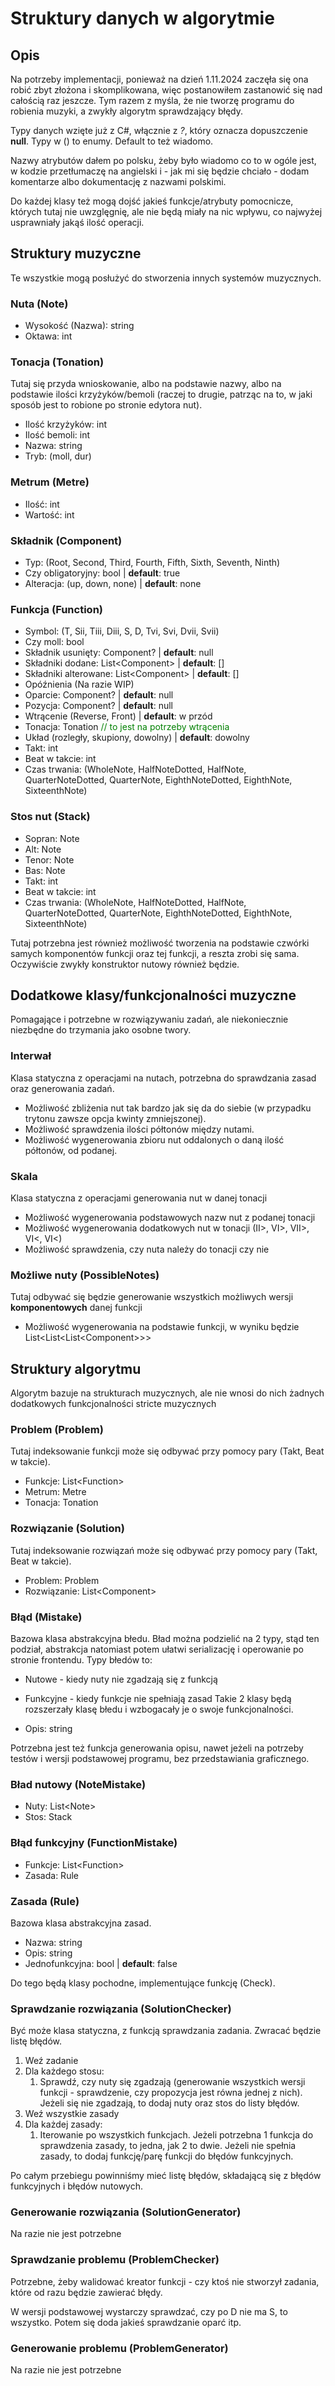 # Struktury danych w algorytmie

## Opis
Na potrzeby implementacji, ponieważ na dzień 1.11.2024 zaczęła się ona robić zbyt złożona i skomplikowana, więc postanowiłem zastanowić się nad całością raz jeszcze. Tym razem z myśla, że nie tworzę programu do robienia muzyki, a zwykły algorytm sprawdzający błędy.

Typy danych wzięte już z C#, włącznie z *?*, który oznacza dopuszczenie **null**. Typy w () to enumy. Default to też wiadomo.

Nazwy atrybutów dałem po polsku, żeby było wiadomo co to w ogóle jest, w kodzie przetłumaczę na angielski i - jak mi się będzie chciało - dodam komentarze albo dokumentację z nazwami polskimi.

Do każdej klasy też mogą dojść jakieś funkcje/atrybuty pomocnicze, których tutaj nie uwzglęgnię, ale nie będą miały na nic wpływu, co najwyżej usprawniały jakąś ilość operacji.

## Struktury muzyczne
Te wszystkie mogą posłużyć do stworzenia innych systemów muzycznych.

### Nuta (Note)
- Wysokość (Nazwa): string
- Oktawa: int

### Tonacja (Tonation)
Tutaj się przyda wnioskowanie, albo na podstawie nazwy, albo na podstawie ilości krzyżyków/bemoli (raczej to drugie, patrząc na to, w jaki sposób jest to robione po stronie edytora nut).
- Ilość krzyżyków: int
- Ilość bemoli: int
- Nazwa: string
- Tryb: (moll, dur)

### Metrum (Metre)
- Ilość: int
- Wartość: int

### Składnik (Component)
- Typ: (Root, Second, Third, Fourth, Fifth, Sixth, Seventh, Ninth)
- Czy obligatoryjny: bool | **default**: true
- Alteracja: (up, down, none) | **default**: none

### Funkcja (Function)
- Symbol: (T, Sii, Tiii, Diii, S, D, Tvi, Svi, Dvii, Svii)
- Czy moll: bool
- Składnik usunięty: Component? | **default**: null
- Składniki dodane: List\<Component\>  | **default**: []
- Składniki alterowane: List\<Component\>  | **default**: []
- Opóźnienia (Na razie WIP)
- Oparcie: Component? | **default**: null
- Pozycja: Component? | **default**: null
- Wtrącenie (Reverse, Front) | **default**: w przód
- Tonacja: Tonation <span style="color:green;">// to jest na potrzeby wtrącenia</span>
- Układ (rozległy, skupiony, dowolny) | **default**: dowolny
- Takt: int
- Beat w takcie: int
- Czas trwania: (WholeNote, HalfNoteDotted, HalfNote, QuarterNoteDotted, QuarterNote, EighthNoteDotted, EighthNote, SixteenthNote)

### Stos nut (Stack)
- Sopran: Note
- Alt: Note
- Tenor: Note
- Bas: Note
- Takt: int
- Beat w takcie: int
- Czas trwania: (WholeNote, HalfNoteDotted, HalfNote, QuarterNoteDotted, QuarterNote, EighthNoteDotted, EighthNote, SixteenthNote)

Tutaj potrzebna jest również możliwość tworzenia na podstawie czwórki samych komponentów funkcji oraz tej funkcji, a reszta zrobi się sama. Oczywiście zwykły konstruktor nutowy również będzie.







## Dodatkowe klasy/funkcjonalności muzyczne
Pomagające i potrzebne w rozwiązywaniu zadań, ale niekoniecznie niezbędne do trzymania jako osobne twory.

### Interwał
Klasa statyczna z operacjami na nutach, potrzebna do sprawdzania zasad oraz generowania zadań.

- Możliwość zbliżenia nut tak bardzo jak się da do siebie (w przypadku trytonu zawsze opcja kwinty zmniejszonej).
- Możliwość sprawdzenia ilości półtonów między nutami.
- Możliwość wygenerowania zbioru nut oddalonych o daną ilość półtonów, od podanej.

### Skala
Klasa statyczna z operacjami generowania nut w danej tonacji

- Możliwość wygenerowania podstawowych nazw nut z podanej tonacji
- Możliwość wygenerowania dodatkowych nut w tonacji (II>, VI>, VII>, VI<, VI<)
- Możliwość sprawdzenia, czy nuta należy do tonacji czy nie

### Możliwe nuty (PossibleNotes)
Tutaj odbywać się będzie generowanie wszystkich możliwych wersji **komponentowych** danej funkcji

- Możliwość wygenerowania na podstawie funkcji, w wyniku będzie List\<List\<List\<Component\>\>\>



## Struktury algorytmu
Algorytm bazuje na strukturach muzycznych, ale nie wnosi do nich żadnych dodatkowych funkcjonalności stricte muzycznych

### Problem (Problem)
Tutaj indeksowanie funkcji może się odbywać przy pomocy pary (Takt, Beat w takcie).

- Funkcje: List\<Function\>
- Metrum: Metre
- Tonacja: Tonation

### Rozwiązanie (Solution)
Tutaj indeksowanie rozwiązań może się odbywać przy pomocy pary (Takt, Beat w takcie).

- Problem: Problem
- Rozwiązanie: List\<Component\>

### Błąd (Mistake)
Bazowa klasa abstrakcyjna błedu. Bład można podzielić na 2 typy, stąd ten podział, abstrakcja natomiast potem ułatwi serializację i operowanie po stronie frontendu. Typy błedów to:
- Nutowe - kiedy nuty nie zgadzają się z funkcją
- Funkcyjne - kiedy funkcje nie spełniają zasad
Takie 2 klasy będą rozszerzały klasę błedu i wzbogacały je o swoje funkcjonalności.

- Opis: string

Potrzebna jest też funkcja generowania opisu, nawet jeżeli na potrzeby testów i wersji podstawowej programu, bez przedstawiania graficznego.

### Bład nutowy (NoteMistake)
- Nuty: List\<Note\>
- Stos: Stack

### Błąd funkcyjny (FunctionMistake)
- Funkcje: List\<Function\>
- Zasada: Rule

### Zasada (Rule)
Bazowa klasa abstrakcyjna zasad.
- Nazwa: string
- Opis: string
- Jednofunkcyjna: bool | **default**: false

Do tego będą klasy pochodne, implementujące funkcję (Check).

### Sprawdzanie rozwiązania (SolutionChecker)
Być może klasa statyczna, z funkcją sprawdzania zadania. Zwracać będzie listę błędów.

<ol>
<li>Weź zadanie</li>
<li>
Dla każdego stosu:
<ol>
<li>
Sprawdź, czy nuty się zgadzają (generowanie wszystkich wersji funkcji - sprawdzenie, czy propozycja jest równa jednej z nich). Jeżeli się nie zgadzają, to dodaj nuty oraz stos do listy błędów.
</li>
</ol>
</li>
<li>Weź wszystkie zasady</li>
<li>Dla każdej zasady:
<ol>
<li>
Iterowanie po wszystkich funkcjach. Jeżeli potrzebna 1 funkcja do sprawdzenia zasady, to jedna, jak 2 to dwie. Jeżeli nie spełnia zasady, to dodaj funkcję/parę funkcji do błędów funkcyjnych.
</li>
</ol>
</li>
</ol>

Po całym przebiegu powinniśmy mieć listę błędów, składającą się z błędów funkcyjnych i błędów nutowych.

### Generowanie rozwiązania (SolutionGenerator)
Na razie nie jest potrzebne

### Sprawdzanie problemu (ProblemChecker)
Potrzebne, żeby walidować kreator funkcji - czy ktoś nie stworzył zadania, które od razu będzie zawierać błędy.

W wersji podstawowej wystarczy sprawdzać, czy po D nie ma S, to wszystko. Potem się doda jakieś sprawdzanie oparć itp.

### Generowanie problemu (ProblemGenerator)
Na razie nie jest potrzebne